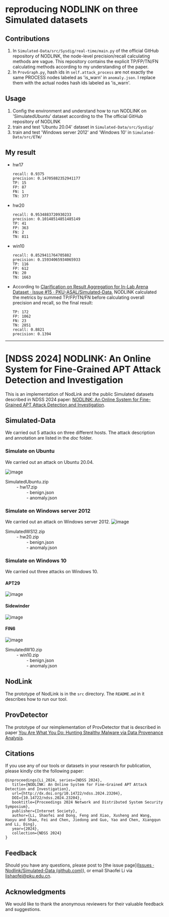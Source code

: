 

# reproducing NODLINK on three Simulated datasets

## Contributions

1. In `Simulated-Data/src/Sysdig/real-time/main.py` of the official GitHub repository of NODLINK, the node-level precision/recall calculating methods are vague. This repository contains the explicit TP/FP/TN/FN calculating methods according to my understanding of the paper.
2. In `ProvGraph.py`, hash ids in `self.attack_process`  are not exactly the same PROCESS nodes labeled as 'is_warn' in `anomaly.json`. I replace them with the actual nodes hash ids labeled as 'is_warn'.

## Usage

1. Config the environment and understand how to run NODLINK on 'SimulatedUbuntu' dataset according to the The official GitHub repository of NODLINK
2. train and test 'Ubuntu 20.04' dataset in `Simulated-Data/src/Sysdig/`
3. train and test 'Windows server 2012' and 'Windows 10' in `Simulated-Data/src/ETW/`

## My result

* hw17

  ```
  recall: 0.9375
  precision: 0.14705882352941177
  TP: 15
  FP: 87
  FN: 1
  TN: 377
  ```

* hw20

  ```
  recall: 0.9534883720930233
  precision: 0.10148514851485149
  TP: 41
  FP: 363
  FN: 2
  TN: 811
  ```

* win10

  ```
  recall: 0.8529411764705882
  precision: 0.15934065934065933
  TP: 116
  FP: 612
  FN: 20
  TN: 1663
  ```

* According to [Clarification on Result Aggregation for In-Lab Arena Dataset · Issue #15 · PKU-ASAL/Simulated-Data](https://github.com/PKU-ASAL/Simulated-Data/issues/15), NODLINK calculated the metrics by summed TP/FP/TN/FN before calculating overall precision and recall, so the final result:

  ```
  TP: 172
  FP: 1062
  FN: 23
  TN: 2851
  recall: 0.8821
  precision: 0.1394
  ```

---

# [NDSS 2024] NODLINK: An Online System for Fine-Grained APT Attack Detection and Investigation

This is an implementation of NodLink and the public Simulated datasets described in NDSS 2024 paper: [NODLINK: An Online System for Fine-Grained APT Attack Detection and Investigation](https://arxiv.org/abs/2311.02331).
## Simulated-Data
We carried out 5 attacks on three different hosts. The attack description and annotation are listed in the _doc_ folder.

### Simulate on Ubuntu
We carried out an attack on Ubuntu 20.04.

![image](doc/img/ubuntu.png)

SimulatedUbuntu.zip  
$\qquad$ - hw17.zip  
$\qquad\qquad$ - benign.json  
$\qquad\qquad$ - anomaly.json  


### Simulate on Windows server 2012
We carried out an attack on Windows server 2012.
![image](doc/img/WS12.png)

SimulatedWS12.zip  
$\qquad$ - hw20.zip  
$\qquad\qquad$ - benign.json  
$\qquad\qquad$ - anomaly.json  


### Simulate on Windows 10
We carried out three attacks on Windows 10.

#### APT29
![image](doc/img/APT29.png)
#### Sidewinder
![image](doc/img/Sidewinder.png)
#### FIN6
![image](doc/img/FIN6.png)

SimulatedW10.zip  
$\qquad$ - win10.zip  
$\qquad\qquad$ - benign.json  
$\qquad\qquad$ - anomaly.json 

## NodLink
The prototype of NodLink is in the `src` directory. The `README.md` in it describes how to run our tool.

## ProvDetector
The prototype of our reimplementation of ProvDetector that is described in paper [You Are What You Do: Hunting Stealthy Malware via Data Provenance Analysis](https://kangkookjee.io/wp-content/uploads/2021/06/provdetector-ndss2020.pdf).


## Citations
If you use any of our tools or datasets in your research for publication, please kindly cite the following paper:
```
@inproceedings{Li_2024, series={NDSS 2024},
   title={NODLINK: An Online System for Fine-Grained APT Attack Detection and Investigation},
   url={http://dx.doi.org/10.14722/ndss.2024.23204},
   DOI={10.14722/ndss.2024.23204},
   booktitle={Proceedings 2024 Network and Distributed System Security Symposium},
   publisher={Internet Society},
   author={Li, Shaofei and Dong, Feng and Xiao, Xusheng and Wang, Haoyu and Shao, Fei and Chen, Jiedong and Guo, Yao and Chen, Xiangqun and Li, Ding},
   year={2024},
   collection={NDSS 2024} 
}
```

## Feedback
Should you have any questions, please post to [the issue page]([Issues · Nodlink/Simulated-Data (github.com)](https://github.com/Nodlink/Simulated-Data/issues)), or email Shaofei Li via lishaofei@pku.edu.cn.

## Acknowledgments
We would like to thank the anonymous reviewers for their valuable feedback and suggestions.

